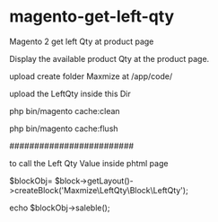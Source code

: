 # magento-get-left-qty
Magento 2 get left Qty at product page

Display the available product Qty at the product page.

upload create folder Maxmize at /app/code/

upload the LeftQty inside this Dir


php bin/magento cache:clean


php bin/magento cache:flush


#########################

to call the Left Qty Value inside phtml page 



$blockObj= $block->getLayout()->createBlock('Maxmize\LeftQty\Block\LeftQty');


echo $blockObj->saleble();




